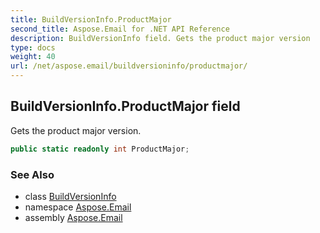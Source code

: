```yaml
---
title: BuildVersionInfo.ProductMajor
second_title: Aspose.Email for .NET API Reference
description: BuildVersionInfo field. Gets the product major version
type: docs
weight: 40
url: /net/aspose.email/buildversioninfo/productmajor/
---
```

## BuildVersionInfo.ProductMajor field

Gets the product major version.

```csharp
public static readonly int ProductMajor;
```

### See Also

* class [BuildVersionInfo](../)
* namespace [Aspose.Email](../../buildversioninfo/)
* assembly [Aspose.Email](../../../)


